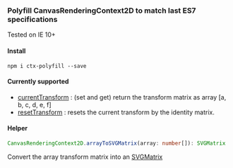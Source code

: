 ### Polyfill CanvasRenderingContext2D to match last ES7 specifications

Tested on IE 10+

#### Install
```
npm i ctx-polyfill --save
```

#### Currently supported

- [currentTransform](https://developer.mozilla.org/en-US/docs/Web/API/CanvasRenderingContext2D/currentTransform) : (set and get) return the transform matrix as array [a, b, c, d, e, f]
- [resetTransform](https://developer.mozilla.org/en-US/docs/Web/API/CanvasRenderingContext2D/resetTransform) : resets the current transform by the identity matrix.

#### Helper
```ts
CanvasRenderingContext2D.arrayToSVGMatrix(array: number[]): SVGMatrix
```
Convert the array transform matrix into an [SVGMatrix](https://developer.mozilla.org/en-US/docs/Web/API/SVGMatrix)

